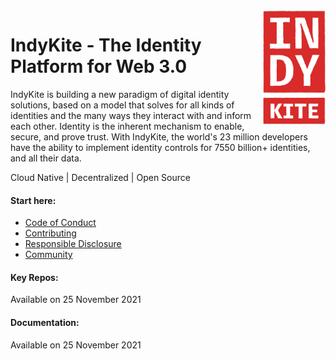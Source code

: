 <div align="right">
  
<img src="../assets/IndyKITE_Rough_red.png" alt="IndyKite Red Logo" style="width:100px;height:183px" align="right">
  
</div
 
<div align="left">
 
  # IndyKite - The Identity Platform for Web 3.0

IndyKite is building a new paradigm of digital identity solutions, based on a model that solves for all kinds of identities and the many ways they interact with and inform each other. Identity is the inherent mechanism to enable, secure, and prove trust. With IndyKite, the world's 23 million developers have the ability to implement identity controls for 7550 billion+ identities, and all their data.
  
Cloud Native | Decentralized | Open Source 
 
</div>

<div align="left">
  
#### Start here:

- [Code of Conduct](https://github.com/indykite/CODE_OF_CONDUCT.md)
- [Contributing](https://github.com/indykite/contributing.md)
- [Responsible Disclosure](https://github.com/indykite/responsible_disclosure.md)
- [Community](https://indykite.one)

</div>

<div align="left">
 
#### Key Repos:
  
Available on 25 November 2021

</div>

<div align="left">
  
#### Documentation:
  
Available on 25 November 2021
  
</div>

